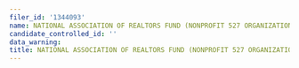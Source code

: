 ```yaml
---
filer_id: '1344093'
name: NATIONAL ASSOCIATION OF REALTORS FUND (NONPROFIT 527 ORGANIZATION)
candidate_controlled_id: ''
data_warning:
title: NATIONAL ASSOCIATION OF REALTORS FUND (NONPROFIT 527 ORGANIZATION)
---
```

